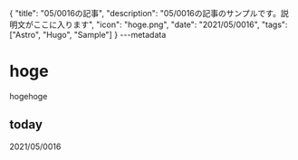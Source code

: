 {
  "title": "05/0016の記事",
  "description": "05/0016の記事のサンプルです。説明文がここに入ります",
  "icon": "hoge.png",
  "date": "2021/05/0016",
  "tags": ["Astro", "Hugo", "Sample"]
}
---metadata

# hoge
hogehoge

## today
2021/05/0016